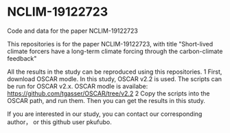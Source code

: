 # NCLIM-19122723
Code and data for the paper NCLIM-19122723

This repositories is for the paper NCLIM-19122723,
with title "Short-lived climate forcers have a long-term
climate forcing through the carbon-climate feedback"

All the results in the study can be reproduced using this repositories.
1 First, download OSCAR modle.
In this study, OSCAR v2.2 is used. The scripts can be run for OSCAR v2.x.
OSCAR modle is availabe: https://github.com/tgasser/OSCAR/tree/v2.2
2 Copy the scripts into the OSCAR path, and run them. Then you can get
the results in this study.

If you are interested in our study, you can contact our corresponding author，
or this github user pkufubo. 